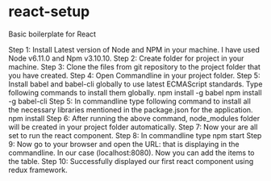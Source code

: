 # react-setup
Basic boilerplate for React 

Step 1: Install Latest version of Node and NPM in your machine. I have used Node v6.11.0 and Npm v3.10.10.
Step 2: Create folder for project in your machine.
Step 3: Clone the files from git repository to the project folder that you have created.
Step 4: Open Commandline in your project folder.
Step 5: Install babel and babel-cli globally to use latest ECMAScript standards.
	Type following commands to install them globally.
	npm install -g babel
	npm install -g babel-cli
Step 5: In commandline type following command to install all the necessary libraries mentioned in the package.json for the application. 
	npm install
Step 6: After running the above command, node_modules folder will be created in your project folder automatically.
Step 7: Now your are all set to run the react component.
Step 8: In commandline type
	npm start
Step 9: Now go to your browser and open the URL: that is displaying in the commandline. In our case (localhost:8080).
	Now you can add the items to the table.
Step 10: Successfully displayed our first react component using redux framework.
